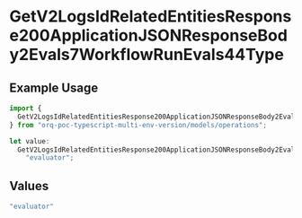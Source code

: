 # GetV2LogsIdRelatedEntitiesResponse200ApplicationJSONResponseBody2Evals7WorkflowRunEvals44Type

## Example Usage

```typescript
import {
  GetV2LogsIdRelatedEntitiesResponse200ApplicationJSONResponseBody2Evals7WorkflowRunEvals44Type,
} from "orq-poc-typescript-multi-env-version/models/operations";

let value:
  GetV2LogsIdRelatedEntitiesResponse200ApplicationJSONResponseBody2Evals7WorkflowRunEvals44Type =
    "evaluator";
```

## Values

```typescript
"evaluator"
```